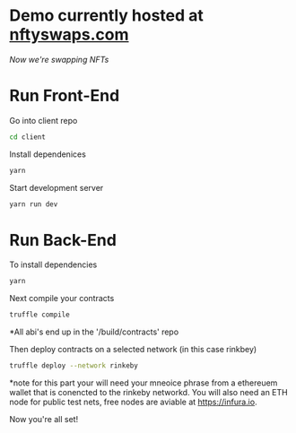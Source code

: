 # Demo currently hosted at [nftyswaps.com](https://nftyswaps.com)

_Now we're swapping NFTs_

# Run Front-End

Go into client repo

```bash
cd client
```

Install dependenices
```bash
yarn
```

Start development server
```bash
yarn run dev
```

# Run Back-End

To install dependencies
```bash
yarn
```

Next compile your contracts
```bash
truffle compile
```
*All abi's end up in the '/build/contracts' repo

Then deploy contracts on a selected network (in this case rinkbey)
```bash
truffle deploy --network rinkeby
```
*note for this part your will need your mneoice phrase from a ethereuem wallet that is conencted to the rinkeby networkd. 
You will also need an ETH node for public test nets, free nodes are aviable at https://infura.io.

Now you're all set!
